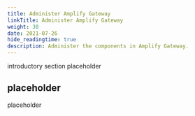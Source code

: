 ```yaml
---
title: Administer Amplify Gateway
linkTitle: Administer Amplify Gateway
weight: 30
date: 2021-07-26
hide_readingtime: true
description: Administer the components in Amplify Gateway.
---
```


introductory section placeholder

## placeholder

placeholder
